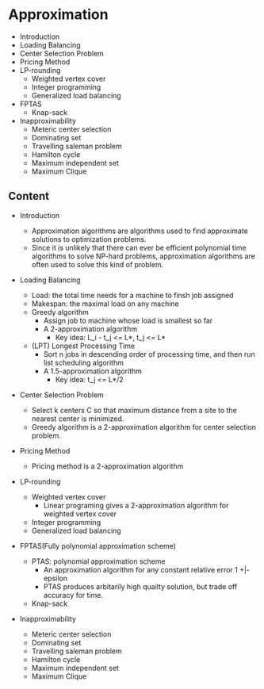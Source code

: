 # Approximation

* Introduction
* Loading Balancing
* Center Selection Problem
* Pricing Method
* LP-rounding
	* Weighted vertex cover
	* Integer programming
	* Generalized load balancing
* FPTAS
	* Knap-sack
* Inapproximability
	* Meteric center selection
	* Dominating set
	* Travelling saleman problem
	* Hamilton cycle
	* Maximum independent set
	* Maximum Clique

## Content
* Introduction
	* Approximation algorithms are algorithms used to find approximate solutions to optimization problems.
	* Since it is unlikely that there can ever be efficient polynomial time algorithms to solve NP-hard problems, approximation algorithms are often used to solve this kind of problem.

* Loading Balancing
	* Load: the total time needs for a machine to finsh job assigned
	* Makespan: the maximal load on any machine
	* Greedy algorithm
		* Assign job to machine whose load is smallest so far
		* A 2-approximation algorithm
			* Key idea: L\_i - t\_j <= L\*, t\_j <= L\*
	* (LPT) Longest Processing Time
		* Sort n jobs in descending order of processing time, and then run list scheduling algorithm
		* A 1.5-approximation algorithm
			* Key idea: t\_j <= L\*/2

* Center Selection Problem
	* Select k centers C so that maximum distance from a site to the nearest center is minimized.
	* Greedy algorithm is a 2-approximation algorithm for center selection problem.

* Pricing Method
	* Pricing method is a 2-approximation algorithm

* LP-rounding
	* Weighted vertex cover
		* Linear programing gives a 2-approximation algorithm for weighted vertex cover
	* Integer programming
	* Generalized load balancing

* FPTAS(Fully polynomial approximation scheme)
	* PTAS: polynomial approximation scheme
		* An approximation algorithm for any constant relative error 1 +|- epsilon
		* PTAS produces arbitarily high quailty solution, but trade off accuracy for time. 
	* Knap-sack

* Inapproximability
	* Meteric center selection
	* Dominating set
	* Travelling saleman problem
	* Hamilton cycle
	* Maximum independent set
	* Maximum Clique

